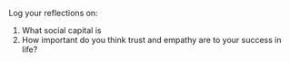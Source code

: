 Log your reflections on:
  1. What social capital is
  2. How important do you think trust and empathy are to your success in life?
